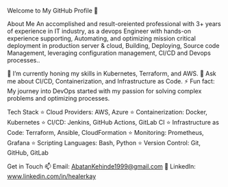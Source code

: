 
Welcome to My GitHub Profile 👋

About Me An accomplished and result-oreiented professional with 3+ years of experience in IT industry, as a devops Engineer with hands-on experience supporting, Automating, and optimizing mission critical deployment in production server & cloud, Building, Deploying, Source code Management, leveraging configuration management, CI/CD and Devops processes..

🌱 I’m currently honing my skills in Kubernetes, Terraform, and AWS. 💬 Ask me about CI/CD, Containerization, and Infrastructure as Code. ⚡ Fun fact: My journey into DevOps started with my passion for solving complex problems and optimizing processes.

Tech Stack ⭐️ Cloud Providers: AWS, Azure ⭐️ Containerization: Docker, Kubernetes ⭐️ CI/CD: Jenkins, GitHub Actions, GitLab CI ⭐️ Infrastructure as Code: Terraform, Ansible, CloudFormation ⭐️ Monitoring: Prometheus, Grafana ⭐️ Scripting Languages: Bash, Python ⭐️ Version Control: Git, GitHub, GitLab

Get in Touch 📫 Email: AbatanKehinde1999@gmail.com 💼 LinkedIn: www.linkedin.com/in/healerkay
